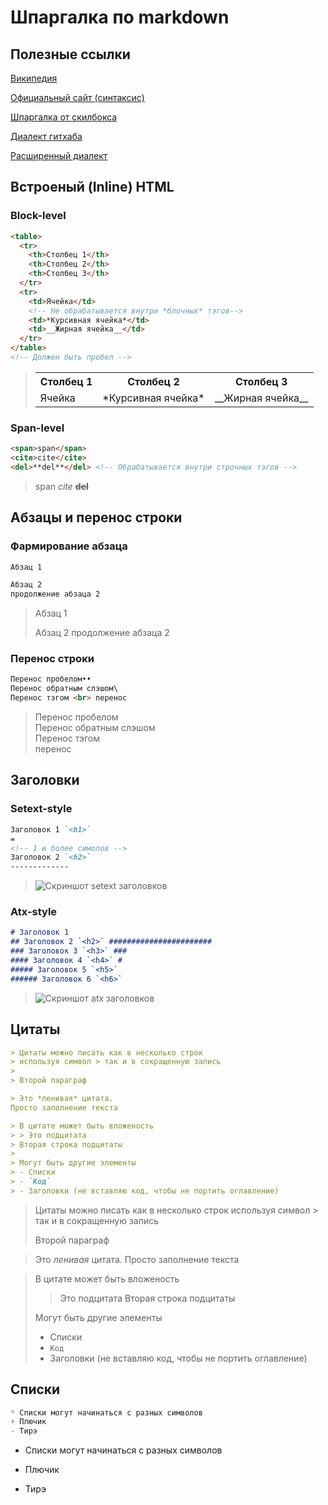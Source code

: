 # Шпаргалка по markdown #######################

## Полезные ссылки

[Википедия][wiki]

[Официальный сайт (синтаксис)][daring fireball]

[Шпаргалка от скилбокса][skillbox]

[Диалект гитхаба][GitHub Flavored Markdown Spec]

[Расширенный диалект][CommonMark Spec]

[wiki]: https://ru.wikipedia.org/wiki/Markdown
[daring fireball]: https://daringfireball.net/projects/markdown/syntax
[skillbox]: https://skillbox.ru/media/code/yazyk-razmetki-markdown-shpargalka-po-sintaksisu-s-primerami/
[GitHub Flavored Markdown Spec]: https://github.github.com/gfm/
[CommonMark Spec]: https://spec.commonmark.org/0.30/

## Встроеный (Inline) HTML ####################

### Block-level ###############################
~~~~~~~~~~~~~~~~~~~~~~~~~~~~~~~~~~~~ Markdown ~
<table>
  <tr>
    <th>Столбец 1</th>
    <th>Столбец 2</th>
    <th>Столбец 3</th>
  </tr>
  <tr>
    <td>Ячейка</td>
    <!-- Не обрабатывается внутри *блочных* тэгов-->
    <td>*Курсивная ячейка*</td>
    <td>__Жирная ячейка__</td>
  </tr>
</table>
<!-- Должен быть пробел -->
~~~~~~~~~~~~~~~~~~~~~~~~~~~~~~~~~~~~~~~~~~~~~~~

> <table>
>  <tr>
>    <th>Столбец 1</th>
>    <th>Столбец 2</th>
>    <th>Столбец 3</th>
>  </tr>
>  <tr>
>    <td>Ячейка</td>
>    <!-- Не обрабатывается внутри *блочных* тэгов -->
>    <td>*Курсивная ячейка*</td>
>    <td>__Жирная ячейка__</td>
>  </tr>
> </table>

### Span-level ################################
~~~~~~~~~~~~~~~~~~~~~~~~~~~~~~~~~~~~ Markdown ~
<span>span</span>
<cite>cite</cite>
<del>**del**</del> <!-- Обрабатывается внутри строчных тэгов -->
~~~~~~~~~~~~~~~~~~~~~~~~~~~~~~~~~~~~~~~~~~~~~~~

> <span>span</span>
> <cite>cite</cite>
> <del>**del**</del>

## Абзацы и перенос строки ####################

### Фармирование абзаца #######################
~~~~~~~~~~~~~~~~~~~~~~~~~~~~~~~~~~~~ Markdown ~
Абзац 1

Абзац 2
продолжение абзаца 2
~~~~~~~~~~~~~~~~~~~~~~~~~~~~~~~~~~~~~~~~~~~~~~~

> Абзац 1
> 
> Абзац 2
> продолжение абзаца 2

### Перенос строки ############################
~~~~~~~~~~~~~~~~~~~~~~~~~~~~~~~~~~~~ Markdown ~
Перенос пробелом••
Перенос обратным слэшом\
Перенос тэгом <br> перенос
~~~~~~~~~~~~~~~~~~~~~~~~~~~~~~~~~~~~~~~~~~~~~~~

> Перенос пробелом  
> Перенос обратным слэшом\
> Перенос тэгом <br> перенос

## Заголовки ##################################

### Setext-style
~~~~~~~~~~~~~~~~~~~~~~~~~~~~~~~~~~~~ Markdown ~
Заголовок 1 `<h1>`
=
<!-- 1 и более симолов -->
Заголовок 2 `<h2>`
-------------
~~~~~~~~~~~~~~~~~~~~~~~~~~~~~~~~~~~~~~~~~~~~~~~

> ![Скриншот setext заголовков](./assets/Setext.png)

### Atx-style #################################
~~~~~~~~~~~~~~~~~~~~~~~~~~~~~~~~~~~~ Markdown ~
# Заголовок 1 
## Заголовок 2 `<h2>` #######################
### Заголовок 3 `<h3>` ###
#### Заголовок 4 `<h4>` #
##### Заголовок 5 `<h5>`
###### Заголовок 6 `<h6>`
~~~~~~~~~~~~~~~~~~~~~~~~~~~~~~~~~~~~~~~~~~~~~~~

> ![Скриншот atx заголовков](./assets/Atx.png)

## Цитаты #####################################

~~~~~~~~~~~~~~~~~~~~~~~~~~~~~~~~~~~~ Markdown ~
> Цитаты можно писать как в несколько строк
> используя символ > так и в сокращенную запись
> 
> Второй параграф

> Это *ленивая* цитата. 
Просто заполнение текста

> В цитате может быть вложеность
> > Это подцитата
> Вторая строка подцитаты
>
> Могут быть другие элементы 
> - Списки
> - `Код`
> - Заголовки (не вставляю код, чтобы не портить оглавление)
~~~~~~~~~~~~~~~~~~~~~~~~~~~~~~~~~~~~~~~~~~~~~~~

> Цитаты можно писать как в несколько строк
> используя символ > так и в сокращенную запись
> 
> Второй параграф

> Это *ленивая* цитата. 
Просто заполнение текста

> В цитате может быть вложеность
> > Это подцитата
> Вторая строка подцитаты
>
> Могут быть другие элементы 
> - Списки
> - `Код`
> - Заголовки (не вставляю код, чтобы не портить оглавление)

## Списки #####################################

~~~~~~~~~~~~~~~~~~~~~~~~~~~~~~~~~~~~ Markdown ~
* Списки могут начинаться с разных символов
+ Плючик
- Тирэ
~~~~~~~~~~~~~~~~~~~~~~~~~~~~~~~~~~~~~~~~~~~~~~~

* Списки могут начинаться с разных символов
+ Плючик
- Тирэ

